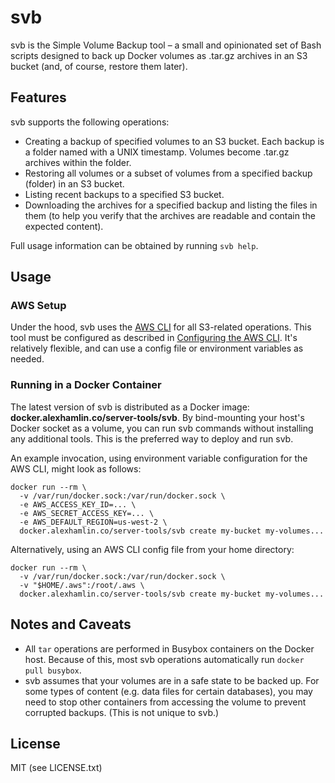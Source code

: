 # svb

svb is the Simple Volume Backup tool – a small and opinionated set of Bash
scripts designed to back up Docker volumes as .tar.gz archives in an S3 bucket
(and, of course, restore them later).

## Features

svb supports the following operations:

* Creating a backup of specified volumes to an S3 bucket. Each backup is a
  folder named with a UNIX timestamp. Volumes become .tar.gz archives within
  the folder.
* Restoring all volumes or a subset of volumes from a specified backup (folder)
  in an S3 bucket.
* Listing recent backups to a specified S3 bucket.
* Downloading the archives for a specified backup and listing the files in them
  (to help you verify that the archives are readable and contain the expected
  content).

Full usage information can be obtained by running `svb help`.

## Usage

### AWS Setup

Under the hood, svb uses the [AWS CLI] for all S3-related operations. This tool
must be configured as described in [Configuring the AWS CLI]. It's relatively
flexible, and can use a config file or environment variables as needed.

[AWS CLI]: https://aws.amazon.com/cli/
[Configuring the AWS CLI]: https://docs.aws.amazon.com/cli/latest/userguide/cli-chap-getting-started.html

### Running in a Docker Container

The latest version of svb is distributed as a Docker image:
**docker.alexhamlin.co/server-tools/svb**. By bind-mounting your host's Docker
socket as a volume, you can run svb commands without installing any additional
tools. This is the preferred way to deploy and run svb.

An example invocation, using environment variable configuration for the AWS
CLI, might look as follows:

```shell
docker run --rm \
  -v /var/run/docker.sock:/var/run/docker.sock \
  -e AWS_ACCESS_KEY_ID=... \
  -e AWS_SECRET_ACCESS_KEY=... \
  -e AWS_DEFAULT_REGION=us-west-2 \
  docker.alexhamlin.co/server-tools/svb create my-bucket my-volumes...
```

Alternatively, using an AWS CLI config file from your home directory:

```shell
docker run --rm \
  -v /var/run/docker.sock:/var/run/docker.sock \
  -v "$HOME/.aws":/root/.aws \
  docker.alexhamlin.co/server-tools/svb create my-bucket my-volumes...
```

## Notes and Caveats

* All `tar` operations are performed in Busybox containers on the Docker host.
  Because of this, most svb operations automatically run `docker pull busybox`.
* svb assumes that your volumes are in a safe state to be backed up. For some
  types of content (e.g. data files for certain databases), you may need to
  stop other containers from accessing the volume to prevent corrupted backups.
  (This is not unique to svb.)

## License

MIT (see LICENSE.txt)
